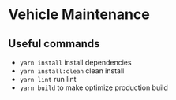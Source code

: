 # Vehicle Maintenance

## Useful commands
- `yarn install`  install dependencies
- `yarn install:clean` clean install
- `yarn lint` run lint
- `yarn build` to make optimize production build 
